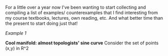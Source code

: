 For a little over a year now I've been wanting to start collecting and compiling a list of examples/ counterexamples that I find interesting from my course textbooks, lectures, own reading, etc. And what better time than the present to start doing just that!

*Example 1*

**Cool manifold: almost topologists' sine curve** Consider the set of points (x,y) in R^2 
